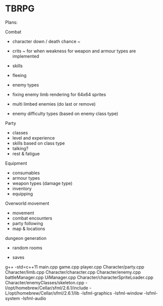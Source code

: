 # TBRPG
Plans:

Combat
- character down / death chance ~
- crits ~ for when weakness for weapon and armour types are implemented
- skills
- fleeing

- enemy types
- fixing enemy limb rendering for 64x64 sprites
- multi limbed enemies (do last or remove)
- enemy difficulty types (based on enemy class type)

Party
- classes
- level and experience
- skills based on class type
- talking?
- rest & fatigue

Equipment 
- consumables
- armour types 
- weapon types (damage type)
- inventory
- equipping

Overworld movement
- movement
- combat encounters
- party following
- map & locations

dungeon generation
- random rooms

- saves


g++ -std=c++11 main.cpp game.cpp player.cpp Character/party.cpp Character/limb.cpp Character/character.cpp Character/enemy.cpp battleManager.cpp UiManager.cpp Character/characterSpriteLoader.cpp Character/enemyClasses/skeleton.cpp -I/opt/homebrew/Cellar/sfml/2.6.1/include -L/opt/homebrew/Cellar/sfml/2.6.1/lib -lsfml-graphics -lsfml-window -lsfml-system -lsfml-audio